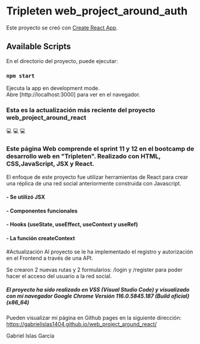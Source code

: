# Tripleten web_project_around_auth

Este proyecto se creó con [Create React App](https://github.com/facebook/create-react-app).

## Available Scripts

En el directorio del proyecto, puede ejecutar:

### `npm start`

Ejecuta la app en development mode.\
Abre [http://localhost:3000] para ver en el navegador.

### Esta es la actualización más reciente del proyecto web_project_around_react

💻 💻 💻

### Este página Web comprende el sprint 11 y 12 en el bootcamp de desarrollo web en "Tripleten". Realizado con HTML, CSS,JavaScript, JSX y React.

El enfoque de este proyecto fue utilizar herramientas de React para crear una réplica de una red social anteriormente construida con Javascript.

#### - Se utilizó JSX

#### - Componentes funcionales

#### - Hooks (useState, useEffect, useContext y useRef)

#### - La función createContext

#Actualización
Al proyecto se le ha implementado el registro y autorización en el Frontend a través de una API.

Se crearon 2 nuevas rutas y 2 formularios: /login y /register para poder hacer el acceso del usuario a la red social.

##### El proyecto ha sido realizado en VSS (Visual Studio Code) y visualizado con mi navegador Google Chrome Versión 116.0.5845.187 (Build oficial) (x86_64)

Pueden visualizar mi página en Github pages en la siguiente dirección:
https://gabrielislas1404.github.io/web_project_around_react/

Gabriel Islas García
